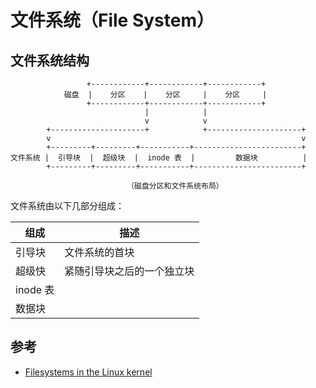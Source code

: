 # 文件系统（File System）

## 文件系统结构

```graph
                 +------------+------------+------------+
            磁盘  |    分区    |    分区     |    分区     |
                 +------------+------------+------------+
                              |            |
                              v            v
        +---------------------+            +---------------------+
        v                                                        v
        +---------+---------+-----------+------------------------+
文件系统 |  引导块  |  超级块  |  inode 表  |         数据块          |
        +---------+---------+-----------+------------------------+

                          （磁盘分区和文件系统布局）
```

文件系统由以下几部分组成：

| 组成     | 描述                       |
| -------- | -------------------------- |
| 引导块   | 文件系统的首块             |
| 超级快   | 紧随引导块之后的一个独立块 |
| inode 表 |                            |
| 数据块   |                            |

## 参考

* [Filesystems in the Linux kernel](https://www.kernel.org/doc/html/latest/filesystems/index.html)
